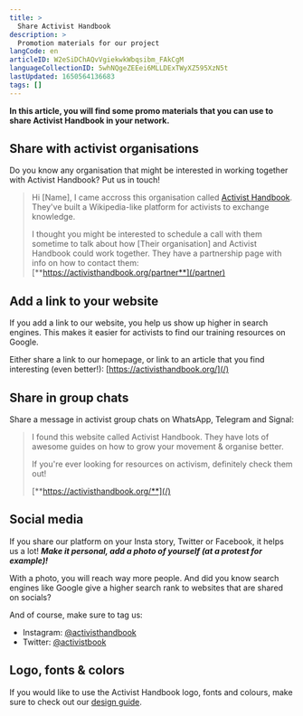 ```yaml
---
title: >
  Share Activist Handbook
description: >
  Promotion materials for our project
langCode: en
articleID: W2eSiDChAQvVgiekwkWbqsibm_FAkCgM
languageCollectionID: 5whNQgeZEEei6MLLDExTWyXZ595XzN5t
lastUpdated: 1650564136683
tags: []
---
```


**In this article, you will find some promo materials that you can use to share Activist Handbook in your network.**

## Share with activist organisations

Do you know any organisation that might be interested in working together with Activist Handbook? Put us in touch!

> Hi \[Name\], I came accross this organisation called [Activist Handbook](/). They've built a Wikipedia-like platform for activists to exchange knowledge.
> 
> I thought you might be interested to schedule a call with them sometime to talk about how \[Their organisation\] and Activist Handbook could work together. They have a partnership page with info on how to contact them: [**https://activisthandbook.org/partner**](/partner)

## Add a link to your website

If you add a link to our website, you help us show up higher in search engines. This makes it easier for activists to find our training resources on Google.

Either share a link to our homepage, or link to an article that you find interesting (even better!): [https://activisthandbook.org/](/)

## Share in group chats

Share a message in activist group chats on WhatsApp, Telegram and Signal:

> I found this website called Activist Handbook. They have lots of awesome guides on how to grow your movement & organise better.
> 
> If you're ever looking for resources on activism, definitely check them out!
> 
> [**https://activisthandbook.org/**](/)

## **Social media**

If you share our platform on your Insta story, Twitter or Facebook, it helps us a lot! _**Make it personal, add a photo of yourself (at a protest for example)!**_

With a photo, you will reach way more people. And did you know search engines like Google give a higher search rank to websites that are shared on socials?

And of course, make sure to tag us:

-   Instagram: [@activisthandbook](https://www.instagram.com/activisthandbook/)
-   Twitter: [@activistbook](https://twitter.com/activistbook)

## Logo, fonts & colors

If you would like to use the Activist Handbook logo, fonts and colours, make sure to check out our [design guide](/support/communication/design-guide).

<div></div>